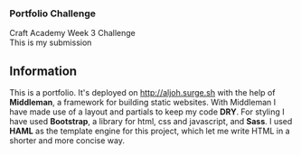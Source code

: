### Portfolio Challenge
Craft Academy Week 3 Challenge  
This is my submission  

## Information
This is a portfolio. It's deployed on http://aljoh.surge.sh with the help of **Middleman**, a framework for building static websites. With Middleman I have made use of a layout and partials to keep my code **DRY**. For styling I have used **Bootstrap**, a library for html, css and javascript, and **Sass**.
I used **HAML** as the template engine for this project, which let me write HTML in a shorter and more concise way.
